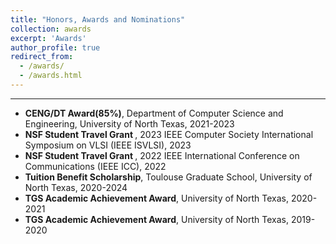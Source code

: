 ```yaml
---
title: "Honors, Awards and Nominations"
collection: awards
excerpt: 'Awards'
author_profile: true
redirect_from: 
  - /awards/
  - /awards.html
---
```

<hr />

- <b>CENG/DT Award(85%)</b>, Department of Computer Science and Engineering, University of North Texas, 2021-2023 
- <b>NSF Student Travel Grant </b>, 2023 IEEE Computer Society International Symposium on VLSI (IEEE ISVLSI), 2023 
- <b>NSF Student Travel Grant </b>, 2022 IEEE International Conference on Communications (IEEE ICC), 2022 
- <b>Tuition Benefit Scholarship</b>, Toulouse Graduate School, University of North Texas, 2020-2024
- <b>TGS Academic Achievement Award</b>, University of North Texas, 2020-2021 
- <b>TGS Academic Achievement Award</b>, University of North Texas, 2019-2020 
